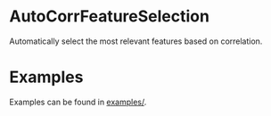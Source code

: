 # AutoCorrFeatureSelection

Automatically select the most relevant features based on correlation.

# Examples

Examples can be found in [examples/](examples/).
